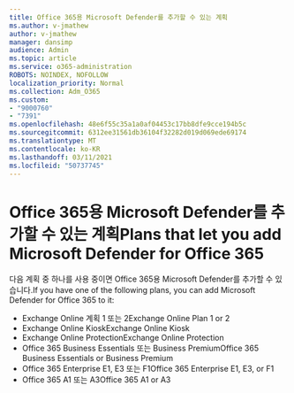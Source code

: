 ```yaml
---
title: Office 365용 Microsoft Defender를 추가할 수 있는 계획
ms.author: v-jmathew
author: v-jmathew
manager: dansimp
audience: Admin
ms.topic: article
ms.service: o365-administration
ROBOTS: NOINDEX, NOFOLLOW
localization_priority: Normal
ms.collection: Adm_O365
ms.custom:
- "9000760"
- "7391"
ms.openlocfilehash: 48e6f55c35a1a0af04453c17bb8dfe9cce194b5c
ms.sourcegitcommit: 6312ee31561db36104f32282d019d069ede69174
ms.translationtype: MT
ms.contentlocale: ko-KR
ms.lasthandoff: 03/11/2021
ms.locfileid: "50737745"
---
```

# <a name="plans-that-let-you-add-microsoft-defender-for-office-365"></a><span data-ttu-id="f5a10-102">Office 365용 Microsoft Defender를 추가할 수 있는 계획</span><span class="sxs-lookup"><span data-stu-id="f5a10-102">Plans that let you add Microsoft Defender for Office 365</span></span>

<span data-ttu-id="f5a10-103">다음 계획 중 하나를 사용 중이면 Office 365용 Microsoft Defender를 추가할 수 있습니다.</span><span class="sxs-lookup"><span data-stu-id="f5a10-103">If you have one of the following plans, you can add Microsoft Defender for Office 365 to it:</span></span>

- <span data-ttu-id="f5a10-104">Exchange Online 계획 1 또는 2</span><span class="sxs-lookup"><span data-stu-id="f5a10-104">Exchange Online Plan 1 or 2</span></span>
- <span data-ttu-id="f5a10-105">Exchange Online Kiosk</span><span class="sxs-lookup"><span data-stu-id="f5a10-105">Exchange Online Kiosk</span></span>
- <span data-ttu-id="f5a10-106">Exchange Online Protection</span><span class="sxs-lookup"><span data-stu-id="f5a10-106">Exchange Online Protection</span></span>
- <span data-ttu-id="f5a10-107">Office 365 Business Essentials 또는 Business Premium</span><span class="sxs-lookup"><span data-stu-id="f5a10-107">Office 365 Business Essentials or Business Premium</span></span>
- <span data-ttu-id="f5a10-108">Office 365 Enterprise E1, E3 또는 F1</span><span class="sxs-lookup"><span data-stu-id="f5a10-108">Office 365 Enterprise E1, E3, or F1</span></span>
- <span data-ttu-id="f5a10-109">Office 365 A1 또는 A3</span><span class="sxs-lookup"><span data-stu-id="f5a10-109">Office 365 A1 or A3</span></span>

